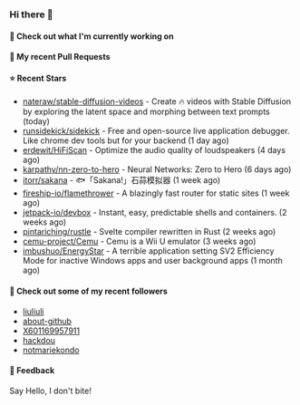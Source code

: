### Hi there 👋

#### 👷 Check out what I'm currently working on

#### 🔨 My recent Pull Requests


#### ⭐ Recent Stars

- [nateraw/stable-diffusion-videos](https://github.com/nateraw/stable-diffusion-videos) - Create 🔥 videos with Stable Diffusion by exploring the latent space and morphing between text prompts (today)
- [runsidekick/sidekick](https://github.com/runsidekick/sidekick) - Free and open-source live application debugger. Like chrome dev tools but for your backend (1 day ago)
- [erdewit/HiFiScan](https://github.com/erdewit/HiFiScan) - Optimize the audio quality of loudspeakers (4 days ago)
- [karpathy/nn-zero-to-hero](https://github.com/karpathy/nn-zero-to-hero) - Neural Networks: Zero to Hero (6 days ago)
- [itorr/sakana](https://github.com/itorr/sakana) - 🐟「Sakana!」石蒜模拟器 (1 week ago)
- [fireship-io/flamethrower](https://github.com/fireship-io/flamethrower) - A blazingly fast router for static sites (1 week ago)
- [jetpack-io/devbox](https://github.com/jetpack-io/devbox) - Instant, easy, predictable shells and containers. (2 weeks ago)
- [pintariching/rustle](https://github.com/pintariching/rustle) - Svelte compiler rewritten in Rust (2 weeks ago)
- [cemu-project/Cemu](https://github.com/cemu-project/Cemu) - Cemu is a Wii U emulator (3 weeks ago)
- [imbushuo/EnergyStar](https://github.com/imbushuo/EnergyStar) - A terrible application setting SV2 Efficiency Mode for inactive Windows apps and user background apps (1 month ago)

#### 👯 Check out some of my recent followers

- [liuliuli](https://github.com/liuliuli)
- [about-github](https://github.com/about-github)
- [X601169957911](https://github.com/X601169957911)
- [hackdou](https://github.com/hackdou)
- [notmariekondo](https://github.com/notmariekondo)

#### 💬 Feedback

Say Hello, I don't bite!